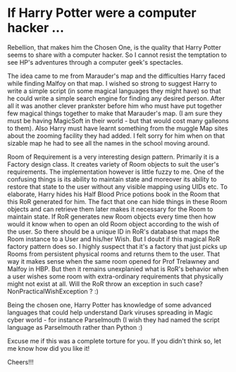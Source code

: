 If Harry Potter were a computer hacker ...
===
Rebellion, that makes him the Chosen One, is the quality that Harry Potter seems to share with a computer hacker. So I cannot resist the temptation to see HP's adventures through a computer geek's spectacles.  
  
The idea came to me from Marauder's map and the difficulties Harry faced while finding Malfoy on that map. I wished so strong to suggest Harry to write a simple script (in some magical languages they might have) so that he could write a simple search engine for finding any desired person. After all it was another clever prankster before him who must have put together few magical things together to make that Marauder's map. (I am sure they must be having MagicSoft in their world - but that would cost many galleons to them). Also Harry must have learnt something from the muggle Map sites about the zooming facility they had added. I felt sorry for him when on that sizable map he had to see all the names in the school moving around.  
  
Room of Requirement is a very interesting design pattern. Primarily it is a Factory design class. It creates variety of Room objects to suit the user's requirements. The implementation however is little fuzzy to me. One of the confusing things is its ability to maintain state and moreover its ability to restore that state to the user without any visible mapping using UIDs etc. To elaborate, Harry hides his Half Blood Price potions book in the Room that this RoR generated for him. The fact that one can hide things in these Room objects and can retrieve them later makes it necessary for the Room to maintain state. If RoR generates new Room objects every time then how would it know when to open an old Room object according to the wish of the user. So there should be a unique ID in RoR's database that maps the Room instance to a User and his/her Wish. But I doubt if this magical RoR factory pattern does so. I highly suspect that it's a factory that just picks up Rooms from persistent physical rooms and returns them to the user. That way it makes sense when the same room opened for Prof Trelawney and Malfoy in HBP. But then it remains unexplanied what is RoR's behavior when a user wishes some room with extra-ordinary requirements that physically might not exist at all. Will the RoR throw an exception in such case? NonPracticalWishException ? :)  
  
Being the chosen one, Harry Potter has knowledge of some advanced languages that could help understand Dark viruses spreading in Magic cyber world - for instance Parselmouth (I wish they had named the script language as Parselmouth rather than Python :)  
  
Excuse me if this was a complete torture for you. If you didn't think so, let me know how did you like it!  
  
Cheers!!!

